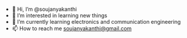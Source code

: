 - 👋 Hi, I’m @soujanyakanthi
- 👀 I’m interested in learning new things
- 🌱 I’m currently learning electronics and communication engineering
- 📫 How to reach me soujanyakanthi@gmail.com

<!---
soujanyakanthi/soujanyakanthi is a ✨ special ✨ repository because its `README.md` (this file) appears on your GitHub profile.
You can click the Preview link to take a look at your changes.
--->
